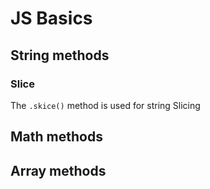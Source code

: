 # JS Basics #
## String methods ##
### Slice ###
The `.skice()` method is used for string Slicing
``` ```
## Math methods ##
## Array methods ##
